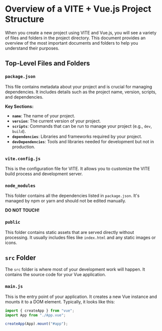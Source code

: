 # Overview of a VITE + Vue.js Project Structure

When you create a new project using VITE and Vue.js, you will see a variety of files and folders in the project directory. This document provides an overview of the most important documents and folders to help you understand their purposes.

## Top-Level Files and Folders

### `package.json`

This file contains metadata about your project and is crucial for managing dependencies. It includes details such as the project name, version, scripts, and dependencies.

**Key Sections:**

- **`name`**: The name of your project.
- **`version`**: The current version of your project.
- **`scripts`**: Commands that can be run to manage your project (e.g., `dev`, `build`).
- **`dependencies`**: Libraries and frameworks required by your project.
- **`devDependencies`**: Tools and libraries needed for development but not in production.

### `vite.config.js`

This is the configuration file for VITE. It allows you to customize the VITE build process and development server.

### `node_modules`

This folder contains all the dependencies listed in `package.json`. It's managed by npm or yarn and should not be edited manually.

**DO NOT TOUCH!**

### `public`

This folder contains static assets that are served directly without processing. It usually includes files like `index.html` and any static images or icons.

## `src` Folder

The `src` folder is where most of your development work will happen. It contains the source code for your Vue application.

### `main.js`

This is the entry point of your application. It creates a new Vue instance and mounts it to a DOM element. Typically, it looks like this:

```javascript
import { createApp } from "vue";
import App from "./App.vue";

createApp(App).mount("#app");
```
